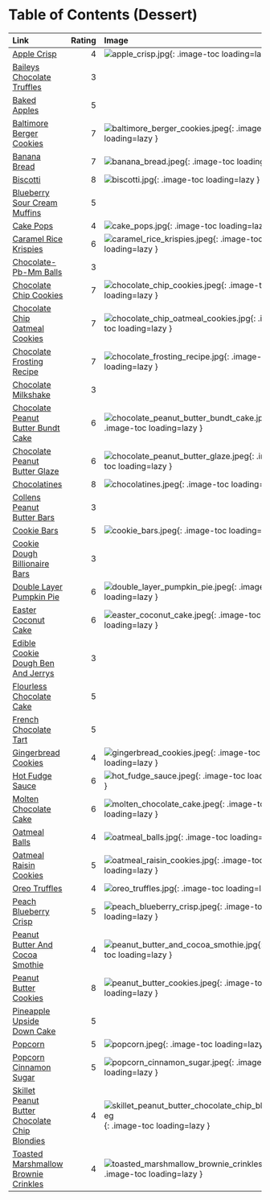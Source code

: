 # Table of Contents (Dessert)

| Link                                                                                                |   Rating | Image                                                                                                                                   |
|:----------------------------------------------------------------------------------------------------|---------:|:----------------------------------------------------------------------------------------------------------------------------------------|
| [Apple Crisp](./apple_crisp.md)                                                                     |        4 | ![apple_crisp.jpg](./apple_crisp.jpg){: .image-toc loading=lazy }                                                                       |
| [Baileys Chocolate Truffles](./baileys_chocolate_truffles.md)                                       |        3 | <!-- TODO: Capture image -->                                                                                                            |
| [Baked Apples](./baked_apples.md)                                                                   |        5 | <!-- TODO: Capture image -->                                                                                                            |
| [Baltimore Berger Cookies](./baltimore_berger_cookies.md)                                           |        7 | ![baltimore_berger_cookies.jpeg](./baltimore_berger_cookies.jpeg){: .image-toc loading=lazy }                                           |
| [Banana Bread](./banana_bread.md)                                                                   |        7 | ![banana_bread.jpeg](./banana_bread.jpeg){: .image-toc loading=lazy }                                                                   |
| [Biscotti](./biscotti.md)                                                                           |        8 | ![biscotti.jpg](./biscotti.jpg){: .image-toc loading=lazy }                                                                             |
| [Blueberry Sour Cream Muffins](./blueberry_sour_cream_muffins.md)                                   |        5 | <!-- TODO: Capture image -->                                                                                                            |
| [Cake Pops](./cake_pops.md)                                                                         |        4 | ![cake_pops.jpg](./cake_pops.jpg){: .image-toc loading=lazy }                                                                           |
| [Caramel Rice Krispies](./caramel_rice_krispies.md)                                                 |        6 | ![caramel_rice_krispies.jpeg](./caramel_rice_krispies.jpeg){: .image-toc loading=lazy }                                                 |
| [Chocolate-Pb-Mm Balls](./chocolate-pb-mm_balls.md)                                                 |        3 | <!-- TODO: Capture image -->                                                                                                            |
| [Chocolate Chip Cookies](./chocolate_chip_cookies.md)                                               |        7 | ![chocolate_chip_cookies.jpeg](./chocolate_chip_cookies.jpeg){: .image-toc loading=lazy }                                               |
| [Chocolate Chip Oatmeal Cookies](./chocolate_chip_oatmeal_cookies.md)                               |        7 | ![chocolate_chip_oatmeal_cookies.jpg](./chocolate_chip_oatmeal_cookies.jpg){: .image-toc loading=lazy }                                 |
| [Chocolate Frosting Recipe](./chocolate_frosting_recipe.md)                                         |        7 | ![chocolate_frosting_recipe.jpg](./chocolate_frosting_recipe.jpg){: .image-toc loading=lazy }                                           |
| [Chocolate Milkshake](./chocolate_milkshake.md)                                                     |        3 | <!-- TODO: Capture image -->                                                                                                            |
| [Chocolate Peanut Butter Bundt Cake](./chocolate_peanut_butter_bundt_cake.md)                       |        6 | ![chocolate_peanut_butter_bundt_cake.jpg](./chocolate_peanut_butter_bundt_cake.jpg){: .image-toc loading=lazy }                         |
| [Chocolate Peanut Butter Glaze](./chocolate_peanut_butter_glaze.md)                                 |        6 | ![chocolate_peanut_butter_glaze.jpeg](./chocolate_peanut_butter_glaze.jpeg){: .image-toc loading=lazy }                                 |
| [Chocolatines](./chocolatines.md)                                                                   |        8 | ![chocolatines.jpeg](./chocolatines.jpeg){: .image-toc loading=lazy }                                                                   |
| [Collens Peanut Butter Bars](./collens_peanut_butter_bars.md)                                       |        3 | <!-- TODO: Capture image -->                                                                                                            |
| [Cookie Bars](./cookie_bars.md)                                                                     |        5 | ![cookie_bars.jpeg](./cookie_bars.jpeg){: .image-toc loading=lazy }                                                                     |
| [Cookie Dough Billionaire Bars](./cookie_dough_billionaire_bars.md)                                 |        3 | <!-- TODO: Capture image -->                                                                                                            |
| [Double Layer Pumpkin Pie](./double_layer_pumpkin_pie.md)                                           |        6 | ![double_layer_pumpkin_pie.jpeg](./double_layer_pumpkin_pie.jpeg){: .image-toc loading=lazy }                                           |
| [Easter Coconut Cake](./easter_coconut_cake.md)                                                     |        6 | ![easter_coconut_cake.jpeg](./easter_coconut_cake.jpeg){: .image-toc loading=lazy }                                                     |
| [Edible Cookie Dough Ben And Jerrys](./edible_cookie_dough_ben_and_jerrys.md)                       |        3 | <!-- TODO: Capture image -->                                                                                                            |
| [Flourless Chocolate Cake](./flourless_chocolate_cake.md)                                           |        5 | <!-- TODO: Capture image -->                                                                                                            |
| [French Chocolate Tart](./french_chocolate_tart.md)                                                 |        5 | <!-- TODO: Capture image -->                                                                                                            |
| [Gingerbread Cookies](./gingerbread_cookies.md)                                                     |        4 | ![gingerbread_cookies.jpeg](./gingerbread_cookies.jpeg){: .image-toc loading=lazy }                                                     |
| [Hot Fudge Sauce](./hot_fudge_sauce.md)                                                             |        6 | ![hot_fudge_sauce.jpeg](./hot_fudge_sauce.jpeg){: .image-toc loading=lazy }                                                             |
| [Molten Chocolate Cake](./molten_chocolate_cake.md)                                                 |        6 | ![molten_chocolate_cake.jpeg](./molten_chocolate_cake.jpeg){: .image-toc loading=lazy }                                                 |
| [Oatmeal Balls](./oatmeal_balls.md)                                                                 |        4 | ![oatmeal_balls.jpg](./oatmeal_balls.jpg){: .image-toc loading=lazy }                                                                   |
| [Oatmeal Raisin Cookies](./oatmeal_raisin_cookies.md)                                               |        5 | ![oatmeal_raisin_cookies.jpg](./oatmeal_raisin_cookies.jpg){: .image-toc loading=lazy }                                                 |
| [Oreo Truffles](./oreo_truffles.md)                                                                 |        4 | ![oreo_truffles.jpg](./oreo_truffles.jpg){: .image-toc loading=lazy }                                                                   |
| [Peach Blueberry Crisp](./peach_blueberry_crisp.md)                                                 |        5 | ![peach_blueberry_crisp.jpeg](./peach_blueberry_crisp.jpeg){: .image-toc loading=lazy }                                                 |
| [Peanut Butter And Cocoa Smothie](./peanut_butter_and_cocoa_smothie.md)                             |        4 | ![peanut_butter_and_cocoa_smothie.jpg](./peanut_butter_and_cocoa_smothie.jpg){: .image-toc loading=lazy }                               |
| [Peanut Butter Cookies](./peanut_butter_cookies.md)                                                 |        8 | ![peanut_butter_cookies.jpeg](./peanut_butter_cookies.jpeg){: .image-toc loading=lazy }                                                 |
| [Pineapple Upside Down Cake](./pineapple_upside_down_cake.md)                                       |        5 | <!-- TODO: Capture image -->                                                                                                            |
| [Popcorn](./popcorn.md)                                                                             |        5 | ![popcorn.jpeg](./popcorn.jpeg){: .image-toc loading=lazy }                                                                             |
| [Popcorn Cinnamon Sugar](./popcorn_cinnamon_sugar.md)                                               |        5 | ![popcorn_cinnamon_sugar.jpeg](./popcorn_cinnamon_sugar.jpeg){: .image-toc loading=lazy }                                               |
| [Skillet Peanut Butter Chocolate Chip Blondies](./skillet_peanut_butter_chocolate_chip_blondies.md) |        4 | ![skillet_peanut_butter_chocolate_chip_blondies.jpeg](./skillet_peanut_butter_chocolate_chip_blondies.jpeg){: .image-toc loading=lazy } |
| [Toasted Marshmallow Brownie Crinkles](./toasted_marshmallow_brownie_crinkles.md)                   |        4 | ![toasted_marshmallow_brownie_crinkles.jpg](./toasted_marshmallow_brownie_crinkles.jpg){: .image-toc loading=lazy }                     |
